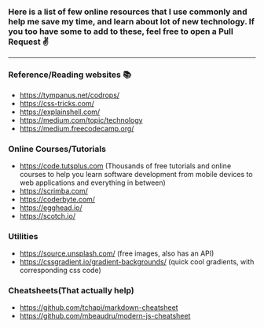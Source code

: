 ### Here is a list of few online resources that I use commonly and help me save my time, and learn about lot of new technology. If you too have some to add to these, feel free to open a Pull Request :v:

---

### Reference/Reading websites :books:

- https://tympanus.net/codrops/
- https://css-tricks.com/
- https://explainshell.com/
- https://medium.com/topic/technology
- https://medium.freecodecamp.org/

### Online Courses/Tutorials

- https://code.tutsplus.com (Thousands of free tutorials and online courses to help you learn software development from mobile devices to web applications and everything in between)
- https://scrimba.com/
- https://coderbyte.com/
- https://egghead.io/
- https://scotch.io/

### Utilities

- https://source.unsplash.com/ (free images, also has an API)
- https://cssgradient.io/gradient-backgrounds/ (quick cool gradients, with corresponding css code)

### Cheatsheets(That actually help)

- https://github.com/tchapi/markdown-cheatsheet
- https://github.com/mbeaudru/modern-js-cheatsheet
